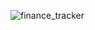 ![finance_tracker](https://github.com/user-attachments/assets/ea2b42b1-4ff9-4af6-b0ca-bd64433a7e3e)
